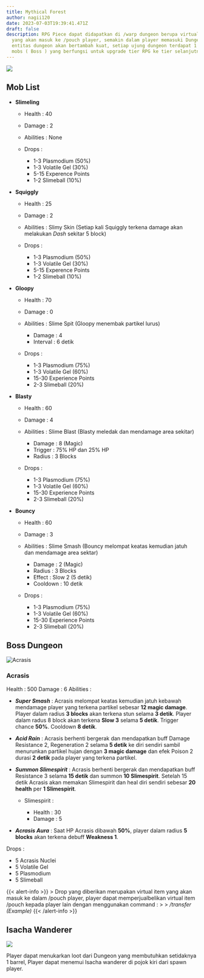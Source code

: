 ```yaml
---
title: Mythical Forest
author: nagii120
date: 2023-07-03T19:39:41.471Z
draft: false
description: RPG Piece dapat didapatkan di /warp dungeon berupa virtual item
  yang akan masuk ke /pouch player, semakin dalam player memasuki Dungeon,
  entitas dungeon akan bertambah kuat, setiap ujung dungeon terdapat 1 elite
  mobs ( Boss ) yang berfungsi untuk upgrade tier RPG ke tier selanjutnya
---
```

![](/img/uploads/2023-06-27_13.15.36.png)

## Mob List

* **Slimeling**

  * Health : 40
  * Damage : 2
  * Abilities : None
  * Drops : 

    * 1-3 Plasmodium (50%)
    * 1-3 Volatile Gel  (30%)
    * 5-15 Experence Points
    * 1-2 Slimeball (10%)
* **Squiggly**

  * Health : 25 
  * Damage : 2 
  * Abilities : Slimy Skin (Setiap kali Squiggly terkena damage akan melakukan *Dash* sekitar 5 block)
  * Drops : 

    * 1-3 Plasmodium (50%)
    * 1-3 Volatile Gel  (30%)
    * 5-15 Experence Points
    * 1-2 Slimeball (10%)
* **Gloopy**

  * Health : 70
  * Damage : 0
  * Abilities : Slime Spit (Gloopy menembak partikel lurus)

    * Damage : 4
    * Interval : 6 detik
  * Drops : 

    * 1-3 Plasmodium (75%)
    * 1-3 Volatile Gel (60%)
    * 15-30 Experience Points 
    * 2-3 Slimeball (20%)
* **Blasty**

  * Health : 60
  * Damage : 4
  * Abilities : Slime Blast (Blasty meledak dan mendamage area sekitar)

    * Damage : 8 (Magic)
    * Trigger : 75% HP dan 25% HP
    * Radius : 3 Blocks
  * Drops : 

    * 1-3 Plasmodium (75%)
    * 1-3 Volatile Gel (60%)
    * 15-30 Experience Points 
    * 2-3 Slimeball (20%)
* **Bouncy**

  * Health : 60
  * Damage : 3
  * Abilities : Slime Smash (Bouncy melompat keatas kemudian jatuh dan mendamage area sektar)

    * Damage : 2 (Magic)
    * Radius : 3 Blocks
    * Effect : Slow 2 (5 detik)
    * Cooldown : 10 detik
  * Drops : 

    * 1-3 Plasmodium (75%)
    * 1-3 Volatile Gel (60%)
    * 15-30 Experience Points 
    * 2-3 Slimeball (20%)

## **Boss Dungeon**

![](/img/uploads/screenshot_1.png "Acrasis")

### **Acrasis**

Health : 500
Damage : 6
Abilities :

* ***Super Smash*** : Acrasis melompat keatas kemudian jatuh kebawah mendamage player yang terkena partikel sebesar **12 magic damage**. Player dalam radius **3 blocks** akan terkena stun selama **3 detik**. Player dalam radus 8 block akan terkena **Slow 3** selama **5 detik**. Trigger chance **50%**. Cooldown **8 detik**.
* ***Acid Rain*** : Acrasis berhenti bergerak dan mendapatkan buff Damage Resistance 2, Regeneration 2 selama **5 detik** ke diri sendiri sambil menurunkan partikel hujan dengan **3 magic damage** dan efek Poison 2 durasi **2 detik** pada player yang terkena partikel.
* ***Summon Slimespirit*** : Acrasis berhenti bergerak dan mendapatkan buff Resistance 3 selama **15 detik** dan summon **10 Slimespirit**. Setelah 15 detik Acrasis akan memakan Slimespirit dan heal diri sendiri sebesar **20 health** per **1 Slimespirit**.

  * Slimespirit :

    * Health : 30
    * Damage : 5
* ***Acrasis Aura*** : Saat HP Acrasis dibawah **50%**, player dalam radius **5 blocks** akan terkena debuff **Weakness 1**.

Drops : 

* 5 Acrasis Nuclei
* 5 Volatile Gel
* 5 Plasmodium
* 5 Slimeball

{{< alert-info >}} > Drop yang diberikan merupakan virtual item yang akan masuk ke dalam /pouch player, player dapat memperjualbelikan virtual item /pouch kepada player lain dengan menggunakan command : > > */transfer (Example)* {{< /alert-info >}}

## **Isacha Wanderer**

![](/img/uploads/screenshot-2023-06-27-132238.png)

Player dapat menukarkan loot dari Dungeon yang membutuhkan setidaknya 1 barrel, Player dapat menemui Isacha wanderer di pojok kiri dari spawn player.